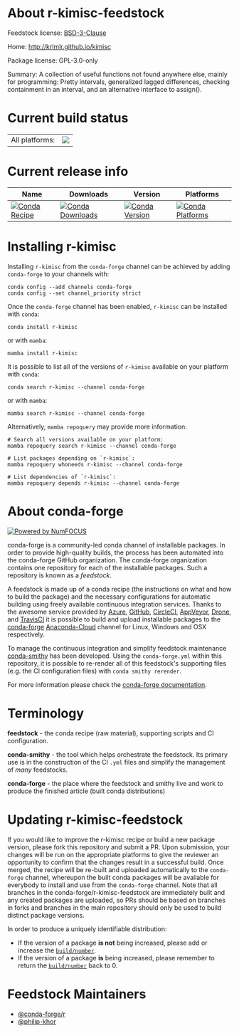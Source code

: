 About r-kimisc-feedstock
========================

Feedstock license: [BSD-3-Clause](https://github.com/conda-forge/r-kimisc-feedstock/blob/main/LICENSE.txt)

Home: http://krlmlr.github.io/kimisc

Package license: GPL-3.0-only

Summary: A collection of useful functions not found anywhere else, mainly for programming: Pretty intervals, generalized lagged differences, checking containment in an interval, and an alternative interface to assign().

Current build status
====================


<table><tr><td>All platforms:</td>
    <td>
      <a href="https://dev.azure.com/conda-forge/feedstock-builds/_build/latest?definitionId=2295&branchName=main">
        <img src="https://dev.azure.com/conda-forge/feedstock-builds/_apis/build/status/r-kimisc-feedstock?branchName=main">
      </a>
    </td>
  </tr>
</table>

Current release info
====================

| Name | Downloads | Version | Platforms |
| --- | --- | --- | --- |
| [![Conda Recipe](https://img.shields.io/badge/recipe-r--kimisc-green.svg)](https://anaconda.org/conda-forge/r-kimisc) | [![Conda Downloads](https://img.shields.io/conda/dn/conda-forge/r-kimisc.svg)](https://anaconda.org/conda-forge/r-kimisc) | [![Conda Version](https://img.shields.io/conda/vn/conda-forge/r-kimisc.svg)](https://anaconda.org/conda-forge/r-kimisc) | [![Conda Platforms](https://img.shields.io/conda/pn/conda-forge/r-kimisc.svg)](https://anaconda.org/conda-forge/r-kimisc) |

Installing r-kimisc
===================

Installing `r-kimisc` from the `conda-forge` channel can be achieved by adding `conda-forge` to your channels with:

```
conda config --add channels conda-forge
conda config --set channel_priority strict
```

Once the `conda-forge` channel has been enabled, `r-kimisc` can be installed with `conda`:

```
conda install r-kimisc
```

or with `mamba`:

```
mamba install r-kimisc
```

It is possible to list all of the versions of `r-kimisc` available on your platform with `conda`:

```
conda search r-kimisc --channel conda-forge
```

or with `mamba`:

```
mamba search r-kimisc --channel conda-forge
```

Alternatively, `mamba repoquery` may provide more information:

```
# Search all versions available on your platform:
mamba repoquery search r-kimisc --channel conda-forge

# List packages depending on `r-kimisc`:
mamba repoquery whoneeds r-kimisc --channel conda-forge

# List dependencies of `r-kimisc`:
mamba repoquery depends r-kimisc --channel conda-forge
```


About conda-forge
=================

[![Powered by
NumFOCUS](https://img.shields.io/badge/powered%20by-NumFOCUS-orange.svg?style=flat&colorA=E1523D&colorB=007D8A)](https://numfocus.org)

conda-forge is a community-led conda channel of installable packages.
In order to provide high-quality builds, the process has been automated into the
conda-forge GitHub organization. The conda-forge organization contains one repository
for each of the installable packages. Such a repository is known as a *feedstock*.

A feedstock is made up of a conda recipe (the instructions on what and how to build
the package) and the necessary configurations for automatic building using freely
available continuous integration services. Thanks to the awesome service provided by
[Azure](https://azure.microsoft.com/en-us/services/devops/), [GitHub](https://github.com/),
[CircleCI](https://circleci.com/), [AppVeyor](https://www.appveyor.com/),
[Drone](https://cloud.drone.io/welcome), and [TravisCI](https://travis-ci.com/)
it is possible to build and upload installable packages to the
[conda-forge](https://anaconda.org/conda-forge) [Anaconda-Cloud](https://anaconda.org/)
channel for Linux, Windows and OSX respectively.

To manage the continuous integration and simplify feedstock maintenance
[conda-smithy](https://github.com/conda-forge/conda-smithy) has been developed.
Using the ``conda-forge.yml`` within this repository, it is possible to re-render all of
this feedstock's supporting files (e.g. the CI configuration files) with ``conda smithy rerender``.

For more information please check the [conda-forge documentation](https://conda-forge.org/docs/).

Terminology
===========

**feedstock** - the conda recipe (raw material), supporting scripts and CI configuration.

**conda-smithy** - the tool which helps orchestrate the feedstock.
                   Its primary use is in the construction of the CI ``.yml`` files
                   and simplify the management of *many* feedstocks.

**conda-forge** - the place where the feedstock and smithy live and work to
                  produce the finished article (built conda distributions)


Updating r-kimisc-feedstock
===========================

If you would like to improve the r-kimisc recipe or build a new
package version, please fork this repository and submit a PR. Upon submission,
your changes will be run on the appropriate platforms to give the reviewer an
opportunity to confirm that the changes result in a successful build. Once
merged, the recipe will be re-built and uploaded automatically to the
`conda-forge` channel, whereupon the built conda packages will be available for
everybody to install and use from the `conda-forge` channel.
Note that all branches in the conda-forge/r-kimisc-feedstock are
immediately built and any created packages are uploaded, so PRs should be based
on branches in forks and branches in the main repository should only be used to
build distinct package versions.

In order to produce a uniquely identifiable distribution:
 * If the version of a package **is not** being increased, please add or increase
   the [``build/number``](https://docs.conda.io/projects/conda-build/en/latest/resources/define-metadata.html#build-number-and-string).
 * If the version of a package **is** being increased, please remember to return
   the [``build/number``](https://docs.conda.io/projects/conda-build/en/latest/resources/define-metadata.html#build-number-and-string)
   back to 0.

Feedstock Maintainers
=====================

* [@conda-forge/r](https://github.com/conda-forge/r/)
* [@philip-khor](https://github.com/philip-khor/)

